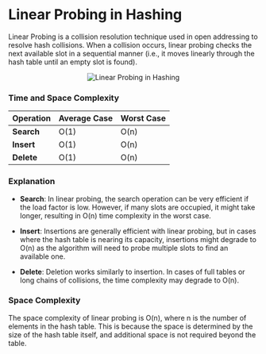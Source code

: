 # Linear Probing in Hashing

Linear Probing is a collision resolution technique used in open addressing to resolve hash collisions. When a collision occurs, linear probing checks the next available slot in a sequential manner (i.e., it moves linearly through the hash table until an empty slot is found).

<p align="center">
  <img src="https://media.geeksforgeeks.org/wp-content/uploads/Linear-Probing-1-1.jpg" alt="Linear Probing in Hashing">
</p>

### Time and Space Complexity

| **Operation**      | **Average Case** | **Worst Case** |
|--------------------|------------------|----------------|
| **Search**         | O(1)             | O(n)           |
| **Insert**         | O(1)             | O(n)           |
| **Delete**         | O(1)             | O(n)           |

### Explanation

- **Search**: In linear probing, the search operation can be very efficient if the load factor is low. However, if many slots are occupied, it might take longer, resulting in O(n) time complexity in the worst case.
  
- **Insert**: Insertions are generally efficient with linear probing, but in cases where the hash table is nearing its capacity, insertions might degrade to O(n) as the algorithm will need to probe multiple slots to find an available one.
  
- **Delete**: Deletion works similarly to insertion. In cases of full tables or long chains of collisions, the time complexity may degrade to O(n).

### Space Complexity

The space complexity of linear probing is O(n), where n is the number of elements in the hash table. This is because the space is determined by the size of the hash table itself, and additional space is not required beyond the table.
